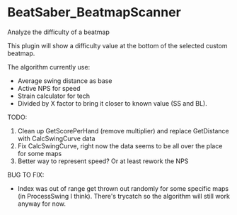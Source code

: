 # BeatSaber_BeatmapScanner
Analyze the difficulty of a beatmap

This plugin will show a difficulty value at the bottom of the selected custom beatmap. <br />

The algorithm currently use:
+ Average swing distance as base
+ Active NPS for speed
+ Strain calculator for tech
+ Divided by X factor to bring it closer to known value (SS and BL).

TODO:

1. Clean up GetScorePerHand (remove multiplier) and replace GetDistance with CalcSwingCurve data
2. Fix CalcSwingCurve, right now the data seems to be all over the place for some maps
3. Better way to represent speed? Or at least rework the NPS

BUG TO FIX:

+ Index was out of range get thrown out randomly for some specific maps (in ProcessSwing I think). There's trycatch so the algorithm will still work anyway for now.
